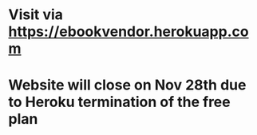 # Visit via https://ebookvendor.herokuapp.com
# Website will close on Nov 28th due to Heroku termination of the free plan
